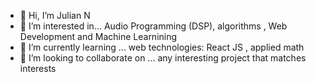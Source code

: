- 👋 Hi, I’m Julian N
- 👀 I’m interested in... Audio Programming (DSP), algorithms , Web Development and Machine Learnining
- 🌱 I’m currently learning ... web technologies: React JS , applied math
- 💞️ I’m looking to collaborate on ... any interesting project that matches interests


<!---
julionieto48/julionieto48 is a ✨ special ✨ repository because its `README.md` (this file) appears on your GitHub profile.
You can click the Preview link to take a look at your changes.
--->
